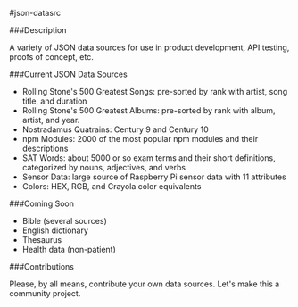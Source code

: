 #json-datasrc

###Description

A variety of JSON data sources for use in product development, API testing, proofs of concept, etc.

###Current JSON Data Sources

- Rolling Stone's 500 Greatest Songs:  pre-sorted by rank  with artist, song title, and duration
- Rolling Stone's 500 Greatest Albums:  pre-sorted by rank with album, artist, and year.
- Nostradamus Quatrains:  Century 9 and Century 10
- npm Modules: 2000 of the most popular npm modules and their descriptions
- SAT Words:  about 5000 or so exam terms and their short definitions, categorized by nouns, adjectives, and verbs
- Sensor Data: large source of Raspberry Pi sensor data with 11 attributes
- Colors: HEX, RGB, and Crayola color equivalents

###Coming Soon

- Bible (several sources)
- English dictionary
- Thesaurus
- Health data (non-patient)

###Contributions

Please, by all means, contribute your own data sources.  Let's make this a community project.
